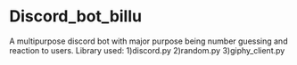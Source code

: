# Discord_bot_billu
A multipurpose discord bot with major purpose being number guessing and reaction to users.
Library used: 
1)discord.py 
2)random.py
3)giphy_client.py
